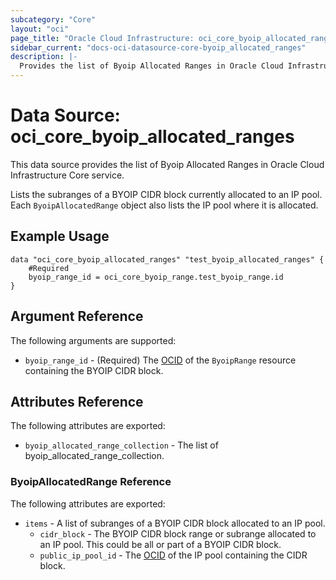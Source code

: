 ```yaml
---
subcategory: "Core"
layout: "oci"
page_title: "Oracle Cloud Infrastructure: oci_core_byoip_allocated_ranges"
sidebar_current: "docs-oci-datasource-core-byoip_allocated_ranges"
description: |-
  Provides the list of Byoip Allocated Ranges in Oracle Cloud Infrastructure Core service
---
```


# Data Source: oci_core_byoip_allocated_ranges
This data source provides the list of Byoip Allocated Ranges in Oracle Cloud Infrastructure Core service.

Lists the subranges of a BYOIP CIDR block currently allocated to an IP pool.
Each `ByoipAllocatedRange` object also lists the IP pool where it is allocated.


## Example Usage

```hcl
data "oci_core_byoip_allocated_ranges" "test_byoip_allocated_ranges" {
	#Required
	byoip_range_id = oci_core_byoip_range.test_byoip_range.id
}
```

## Argument Reference

The following arguments are supported:

* `byoip_range_id` - (Required) The [OCID](https://docs.cloud.oracle.com/iaas/Content/General/Concepts/identifiers.htm) of the `ByoipRange` resource containing the BYOIP CIDR block.


## Attributes Reference

The following attributes are exported:

* `byoip_allocated_range_collection` - The list of byoip_allocated_range_collection.

### ByoipAllocatedRange Reference

The following attributes are exported:

* `items` - A list of subranges of a BYOIP CIDR block allocated to an IP pool.
	* `cidr_block` - The BYOIP CIDR block range or subrange allocated to an IP pool. This could be all or part of a BYOIP CIDR block.
	* `public_ip_pool_id` - The [OCID](https://docs.cloud.oracle.com/iaas/Content/General/Concepts/identifiers.htm) of the IP pool containing the CIDR block. 

